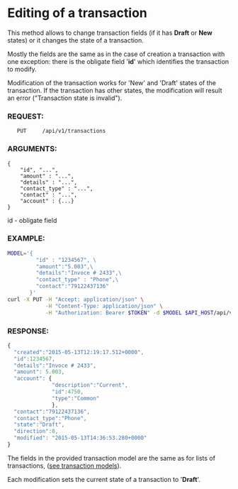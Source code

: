 # Editing of a transaction

This method allows to change transaction fields (if it has **Draft** or **New** states) or it changes the state
of a transaction. 

Mostly the fields are the same as in the case of creation a transaction with one exception: there is the obligate
field '**id**' which identifies the transaction to modify.

Modification of the transaction works for 'New' and 'Draft' states of the transaction. If the transaction has other states,
the modification will result an error ("Transaction state is invalid").

### REQUEST:
       PUT     /api/v1/transactions
### ARGUMENTS:
```
{ 
    "id", "...", 
    "amount" : "...",
    "details" : "...",
    "contact_type" : "...",
    "contact" : "...",
    "account" : {...}
}
```

   id - obligate field

### EXAMPLE:

```bash
MODEL='{
         "id" : "1234567", \
         "amount":"5.003",\
         "details":"Invoce # 2433",\
         "contact_type" : "Phone",\
         "contact":"79122437136"
       }'
curl -X PUT -H "Accept: application/json" \
            -H "Content-Type: application/json" \
            -H "Authorization: Bearer $TOKEN" -d $MODEL $API_HOST/api/v1/transactions
```

### RESPONSE:
```javascript
{
  "created":"2015-05-13T12:19:17.512+0000",
  "id":1234567, 
  "details":"Invoce # 2433",
  "amount": 5.003,
  "account": { 
              "description":"Current",
              "id":4750,
              "type":"Common"
              },
  "contact":"79122437136", 
  "contact_type":"Phone",
  "state":"Draft", 
  "direction":0,
  "modified": "2015-05-13T14:36:53.280+0000"
}
```

The fields in the provided transaction model are the same as for lists of transactions,
([see transaction models](../models/transaction.md)).
 
Each modification sets the current state of a transaction to '**Draft**'.
